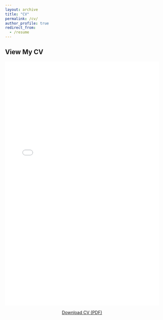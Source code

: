 ```yaml
---
layout: archive
title: "CV"
permalink: /cv/
author_profile: true
redirect_from:
  - /resume
---
```



## View My CV

<iframe src="/files/Haoyun_Hong_CV.pdf" width="100%" height="800px" style="border:none;"></iframe>

<p style="text-align:center; margin-top:1em;">
  <a href="/files/Haoyun_Hong_CV.pdf" target="_blank" class="button">Download CV (PDF)</a>
</p>